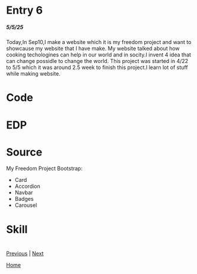# Entry 6
##### 5/5/25

Today,In Sep10,I make a website which it is my freedom project and want to showcause my website that I have make. My website talked about how cooking techologines can help in our world and in socity.I invent 4 idea that can change possidle to change the world. This project was started in 4/22 to 5/5 which it was around 2.5 week to finish this project.I learn lot of stuff while making website.
# Code

# EDP
# Source
My Freedom Project
Bootstrap:
* Card
* Accordion
* Navbar
* Badges
* Carousel

# Skill
#
[Previous](entry05.md) | [Next](entry07.md)

[Home](../README.md)
